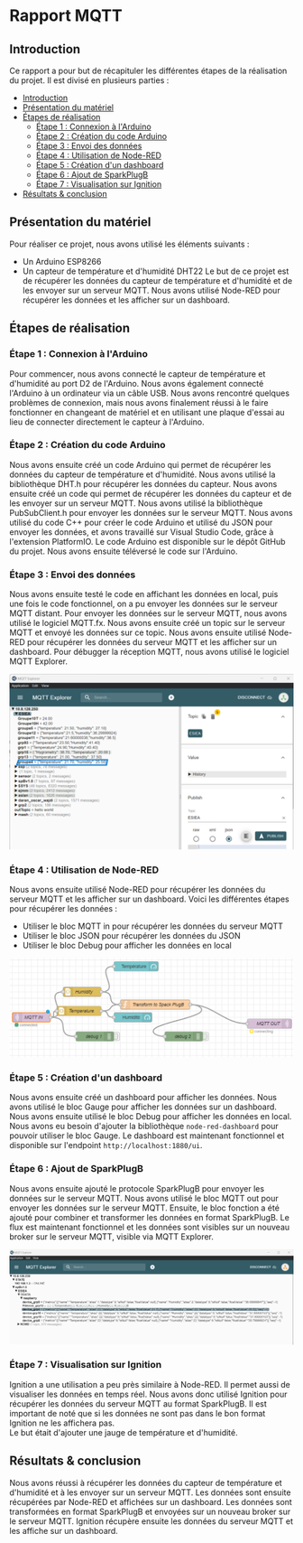 # Rapport MQTT

## Introduction

Ce rapport a pour but de récapituler les différentes étapes de la réalisation du projet. Il est divisé en plusieurs parties :

- [Introduction](#introduction)
- [Présentation du matériel](#présentation-du-matériel)
- [Étapes de réalisation](#étapes-de-réalisation)
    - [Étape 1 : Connexion à l'Arduino](#étape-1-connexion-à-larduino)
    - [Étape 2 : Création du code Arduino](#étape-2-création-du-code-arduino)
    - [Étape 3 : Envoi des données](#étape-3-envoi-des-données)
    - [Étape 4 : Utilisation de Node-RED](#étape-4-utilisation-de-node-red)
    - [Étape 5 : Création d'un dashboard](#étape-5-création-dun-dashboard)
    - [Étape 6 : Ajout de SparkPlugB](#étape-6-ajout-de-sparkplugb)
    - [Étape 7 : Visualisation sur Ignition](#étape-7-visualisation-sur-ignition)
- [Résultats & conclusion](#résultats-conclusion)

## Présentation du matériel

Pour réaliser ce projet, nous avons utilisé les éléments suivants :
- Un Arduino ESP8266
- Un capteur de température et d'humidité DHT22
Le but de ce projet est de récupérer les données du capteur de température et d'humidité et de les envoyer sur un serveur MQTT. Nous avons utilisé Node-RED pour récupérer les données et les afficher sur un dashboard.

## Étapes de réalisation

### Étape 1 : Connexion à l'Arduino

Pour commencer, nous avons connecté le capteur de température et d'humidité au port D2 de l'Arduino. Nous avons également connecté l'Arduino à un ordinateur via un câble USB. Nous avons rencontré quelques problèmes de connexion, mais nous avons finalement réussi à le faire fonctionner en changeant de matériel et en utilisant une plaque d'essai au lieu de connecter directement le capteur à l'Arduino.

### Étape 2 : Création du code Arduino

Nous avons ensuite créé un code Arduino qui permet de récupérer les données du capteur de température et d'humidité. Nous avons utilisé la bibliothèque DHT.h pour récupérer les données du capteur. Nous avons ensuite créé un code qui permet de récupérer les données du capteur et de les envoyer sur un serveur MQTT. Nous avons utilisé la bibliothèque PubSubClient.h pour envoyer les données sur le serveur MQTT.
Nous avons utilisé du code C++ pour créer le code Arduino et utilisé du JSON pour envoyer les données, et avons travaillé sur Visual Studio Code, grâce à l'extension PlatformIO.
Le code Arduino est disponible sur le dépôt GitHub du projet. Nous avons ensuite téléversé le code sur l'Arduino.

### Étape 3 : Envoi des données

Nous avons ensuite testé le code en affichant les données en local, puis une fois le code fonctionnel, on a pu envoyer les données sur le serveur MQTT distant.
Pour envoyer les données sur le serveur MQTT, nous avons utilisé le logiciel MQTT.fx. Nous avons ensuite créé un topic sur le serveur MQTT et envoyé les données sur ce topic. Nous avons ensuite utilisé Node-RED pour récupérer les données du serveur MQTT et les afficher sur un dashboard.
Pour débugger la réception MQTT, nous avons utilisé le logiciel MQTT Explorer.

![MQTT Explorer](images/MQTT_Explorer_1.png)

### Étape 4 : Utilisation de Node-RED

Nous avons ensuite utilisé Node-RED pour récupérer les données du serveur MQTT et les afficher sur un dashboard. Voici les différentes étapes pour récupérer les données :
- Utiliser le bloc MQTT in pour récupérer les données du serveur MQTT
- Utiliser le bloc JSON pour récupérer les données du JSON
- Utiliser le bloc Debug pour afficher les données en local

![Flux Node-RED](images/Flux.png)

### Étape 5 : Création d'un dashboard

Nous avons ensuite créé un dashboard pour afficher les données. Nous avons utilisé le bloc Gauge pour afficher les données sur un dashboard. Nous avons ensuite utilisé le bloc Debug pour afficher les données en local.
Nous avons eu besoin d'ajouter la bibliothèque `node-red-dashboard` pour pouvoir utiliser le bloc Gauge. Le dashboard est maintenant fonctionnel et disponible sur l'endpoint `http://localhost:1880/ui`.

### Étape 6 : Ajout de SparkPlugB

Nous avons ensuite ajouté le protocole SparkPlugB pour envoyer les données sur le serveur MQTT. Nous avons utilisé le bloc MQTT out pour envoyer les données sur le serveur MQTT. Ensuite, le bloc fonction a été ajouté pour combiner et transformer les données en format SparkPlugB.
Le flux est maintenant fonctionnel et les données sont visibles sur un nouveau broker sur le serveur MQTT, visible via MQTT Explorer.

![MQTT Explorer](images/MQTT_Explorer_2.png)

### Étape 7 : Visualisation sur Ignition

Ignition a une utilisation a peu près similaire à Node-RED. Il permet aussi de visualiser les données en temps réel. Nous avons donc utilisé Ignition pour récupérer les données du serveur MQTT au format SparkPlugB. Il est important de noté que si les données ne sont pas dans le bon format Ignition ne les affichera pas.  
Le but était d'ajouter une jauge de température et d'humidité.

## Résultats & conclusion

Nous avons réussi à récupérer les données du capteur de température et d'humidité et à les envoyer sur un serveur MQTT. Les données sont ensuite récupérées par Node-RED et affichées sur un dashboard. Les données sont transformées en format SparkPlugB et envoyées sur un nouveau broker sur le serveur MQTT. Ignition récupère ensuite les données du serveur MQTT et les affiche sur un dashboard.
